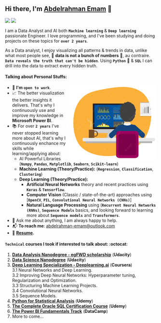 ## Hi there, I'm <a href="https://www.linkedin.com/abdelrahman-emam">Abdelrahman Emam</a> :wave:

<p>
<a href="https://www.linkedin.com/abdelrahman-emam"><img src="https://asougidigital.com/service/img/publicidad-linkedin/linkedin-logo.png" width=50></a> <a href="https://medium.com/@abdelrahman.emam"><img src="https://www.webdesignerdepot.com/cdn-origin/uploads/2017/08/logotype-monogram.png" width=50></a>
</p>

I am a Data Analyst and AI both **`Machine learning`** & **`Deep learning`** passionate Engineer. I love programming, and I've been studying and doing projects on these topics for **`over 2 years`**.

As a Data analyst, I enjoy visualizing all patterns & trends in data, unlike what most people see, :red_circle: **data is not a bunch of numbers** :red_circle:, au contraire. **`Data reveals the truth that can't be hidden`**. Using **`Python`** :snake: & **`SQL`** I can drill into the data to extract every hidden truth.

#### Talking about Personal Stuffs:

<img align="right" width="300" height="250" src="img-freepik.png">

- :office: **I'm `open to work`**.
- :chart_with_upwards_trend: The better visualization the better insights it delivers. That's why I continuously use and improve my knowledge in **Microsoft Power BI**.
- :books: For over **`2 years`** I've never stopped learning more about AI, that's why I continuously enchance my skills while learning/applying about:
  - AI Powerful Libraries (**`Numpy`**, **`Pandas`**, **`Matplotlib`**, **`Seaborn`**, **`Scikit-learn`**)
  - **Machine Learning (Theory/Practice):** (**`Regression`**, **`Classification`**, **`Clustering`**)
  - **Deep Learning (Theory/Practice):**
    - **Artificial Neural Networks** theory and recent practices using **`Keras`** & **`Tensorflow`**.
    - **Computer Vision** (Classic / state-of-the-art) approaches using [**`OpenCV`**, **`PIL`**, **`Convolutional Neural Networks (CNNs)`**]
    - **Natural Language Processing** using (**`Recurrent Neural Networks (RNNs)`**, **`Sequence Models`** basics, and looking forward to learning more about **`Sequence models`** and **`Transformers`**.
- :speech_balloon: Ask me about anything, I am always happy to help.
- :mailbox_with_mail: **To reach me**: abdelrahman-emam@outlook.com
- :memo: **[Resume](https://drive.google.com/file/d/1fSfjmxRyHvuqbsYPJdyOI3bNXsZc3QF_/view?usp=sharing).**

#### `Technical` courses I took if interested to talk about: :octocat:

1. **[Data Analysis Nanodegree - egFWD scholarship](https://egfwd.com/specializtion/data-analysis-advanced/)** (**Udacity**)
2. **[Data Science Nanodegree](https://www.udacity.com/course/data-scientist-nanodegree--nd025)** (**Udacity**)
3. **[Deep Learning Specialization - Deeplearning.ai](https://www.coursera.org/specializations/deep-learning)** (**Coursera**)<br>
  3.1 Neural Networks and Deep Learning.<br>
  3.2 Improving Deep Neural Networks: Hyperparameter tuning, Regularization and Optimization.<br>
  3.3 Structuring Machine Learning Projects.<br>
  3.4 Convolutional Neural Networks.<br>
  3.5 Sequence Models.<br>
4. **[Python for Statistical Analysis](https://www.udemy.com/course/python-for-statistical-analysis/)** (**Udemy**)
5. **[The Complete Oracle SQL Certification Course](https://www.udemy.com/course/the-complete-oracle-sql-certification-course/)** (**Udemy**)
6. **[The Power BI Fundamentals Track](https://app.datacamp.com/learn/skill-tracks/power-bi-fundamentals?version=1)** (**DataCamp**)
7. More to come... 
